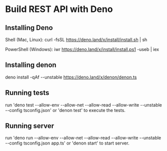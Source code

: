 # Build REST API with Deno

## Installing Deno

Shell (Mac, Linux):
  curl -fsSL https://deno.land/x/install/install.sh | sh

PowerShell (Windows):
  iwr https://deno.land/x/install/install.ps1 -useb | iex

## Installing denon

  deno install -qAf --unstable https://deno.land/x/denon/denon.ts

## Running tests

run 'deno test --allow-env --allow-net --allow-read --allow-write --unstable --config tsconfig.json' or 'denon test' to execute the tests.

## Running server

run 'deno run --allow-env --allow-net --allow-read --allow-write --unstable --config tsconfig.json app.ts' or 'denon start' to start server.